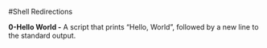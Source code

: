 #Shell Redirections

**0-Hello World -** A script that prints “Hello, World”, followed by a new line to the standard output.
